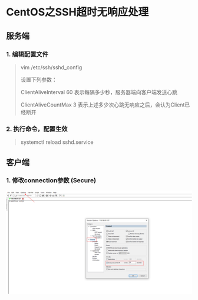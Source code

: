 # CentOS之SSH超时无响应处理

## 服务端

### 1. 编辑配置文件

> vim /etc/ssh/sshd_config
>
> 设置下列参数：
>
> ClientAliveInterval 60  表示每隔多少秒，服务器端向客户端发送心跳
>
> ClientAliveCountMax 3 表示上述多少次心跳无响应之后，会认为Client已经断开

### 2. 执行命令，配置生效

> systemctl reload sshd.service



## 客户端

### 1. 修改connection参数 (Secure)

![image-20200305100040555](../../_media/image/image-20200305100040555.png)